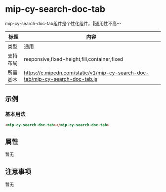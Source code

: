 # mip-cy-search-doc-tab

mip-cy-search-doc-tab组件是个性化组件，通用性不高～

标题|内容
----|----
类型|通用
支持布局|responsive,fixed-height,fill,container,fixed
所需脚本|https://c.mipcdn.com/static/v1/mip-cy-search-doc-tab/mip-cy-search-doc-tab.js

## 示例

### 基本用法

```html
<mip-cy-search-doc-tab></mip-cy-search-doc-tab>
```

## 属性

暂无

## 注意事项

暂无
